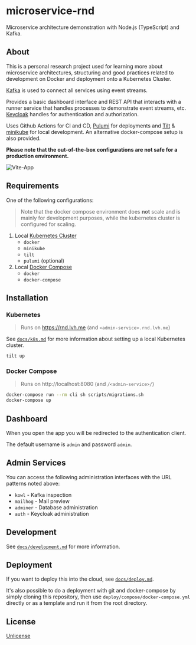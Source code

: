 # microservice-rnd

Microservice architecture demonstration with Node.js (TypeScript) and Kafka.

## About

This is a personal research project used for learning more about microservice architectures,
structuring and good practices related to development on Docker and deployment onto a
Kubernetes Cluster.

[Kafka](https://kafka.apache.org/) is used to connect all services using event streams.

Provides a basic dashboard interface and REST API that interacts with a runner service that
handles processes to demonstrate event streams, etc. [Keycloak](https://www.keycloak.org/)
handles for authentication and authorization.

Uses Github Actions for CI and CD, [Pulumi](https://www.pulumi.com/) for deployments and
[Tilt](https://tilt.dev/) & [minikube](https://minikube.sigs.k8s.io/docs/) for local development.
An alternative docker-compose setup is also provided.

**Please note that the out-of-the-box configurations are not safe for a production environment.**

![Vite-App](https://user-images.githubusercontent.com/161548/163657043-a2f3b766-77a6-44fc-8b62-078c6fa8390c.png)

## Requirements

One of the following configurations:

> Note that the docker compose environment does **not** scale and is mainly for development
> purposes, while the kubernetes cluster is configured for scaling.

1. Local [Kubernetes Cluster](#kubernetes)
    * `docker`
    * `minikube`
    * `tilt`
    * `pulumi` (optional)
2. Local [Docker Compose](#docker-compose)
    * `docker`
    * `docker-compose`

## Installation

### Kubernetes

> Runs on https://rnd.lvh.me (and `<admin-service>.rnd.lvh.me`)

See [`docs/k8s.md`](docs/k8s.md) for more information about setting up a local Kubernetes cluster.

```bash
tilt up
```

### Docker Compose

> Runs on http://localhost:8080 (and `/<admin-service>/`)

```bash
docker-compose run --rm cli sh scripts/migrations.sh
docker-compose up
```

## Dashboard

When you open the app you will be redirected to the authentication client.

The default username is `admin` and password `admin`.

## Admin Services

You can access the following administration interfaces with the URL patterns noted above:

* `kowl` - Kafka inspection
* `mailhog` - Mail preview
* `adminer` - Database administration
* `auth` - Keycloak administration

## Development

See [`docs/development.md`](docs/development.md) for more information.

## Deployment

If you want to deploy this into the cloud, see [`docs/deploy.md`](docs/deploy.md).

It's also possible to do a deployment with git and docker-compose by simply cloning this repository,
then use `deploy/compose/docker-compose.yml` directly or as a template and run it from the root directory.

## License

[Unlicense](./UNLICENSE)
